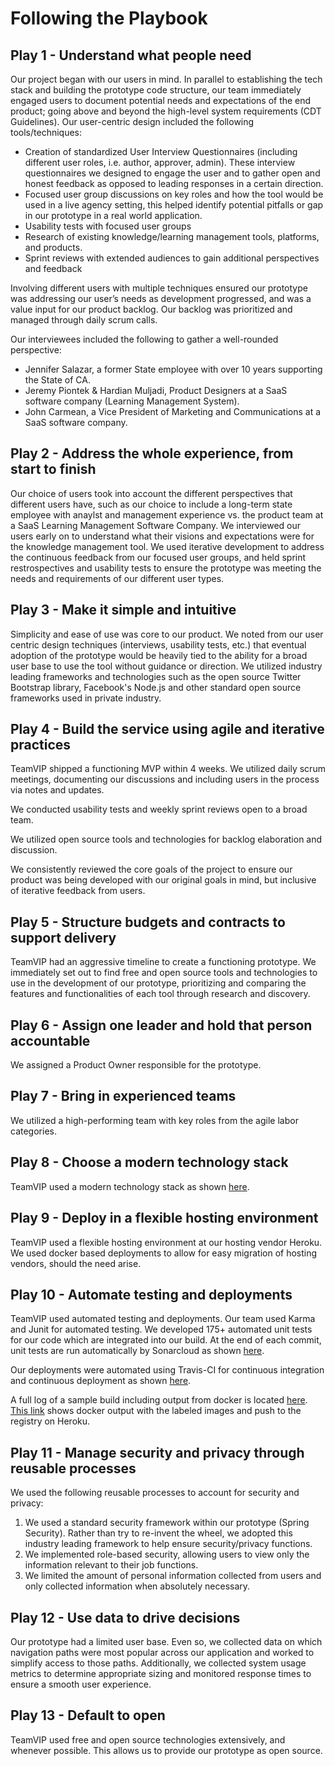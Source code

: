 # Following the Playbook

## Play 1 - Understand what people need
Our project began with our users in mind. In parallel to establishing the tech stack and building the prototype code structure, our team immediately engaged users to document potential needs and expectations of the end product; going above and beyond the high-level system requirements (CDT Guidelines). Our user-centric design included the following tools/techniques:
* Creation of standardized User Interview Questionnaires (including different user roles, i.e. author, approver, admin). These interview questionnaires we designed to engage the user and to gather open and honest feedback as opposed to leading responses in a certain direction.
* Focused user group discussions on key roles and how the tool would be used in a live agency setting, this helped identify potential pitfalls or gap in our prototype in a real world application.
* Usability tests with focused user groups
* Research of existing knowledge/learning management tools, platforms, and products.
* Sprint reviews with extended audiences to gain additional perspectives and feedback

Involving different users with multiple techniques ensured our prototype was addressing our user’s needs as development progressed, and was a value input for our product backlog. Our backlog was prioritized and managed through daily scrum calls.

Our interviewees included the following to gather a well-rounded perspective:
* Jennifer Salazar, a former State employee with over 10 years supporting the State of CA.
* Jeremy Piontek & Hardian Muljadi, Product Designers at a SaaS software company (Learning Management System).
* John Carmean, a Vice President of Marketing and Communications at a SaaS software company.

## Play 2 - Address the whole experience, from start to finish
Our choice of users took into account the different perspectives that different users have, such as our choice to include a long-term state employee with anaylst and management experience vs. the product team at a SaaS Learning Management Software Company. We interviewed our users early on to understand what their visions and expectations were for the knowledge management tool. We used iterative development to address the continuous feedback from our focused user groups, and held sprint restrospectives and usability tests to ensure the prototype was meeting the needs and requirements of our different user types.

## Play 3 - Make it simple and intuitive
Simplicity and ease of use was core to our product. We noted from our user centric design techniques (interviews, usability tests, etc.) that eventual adoption of the prototype would be heavily tied to the ability for a broad user base to use the tool without guidance or direction.  We utilized industry leading frameworks and technologies such as the open source Twitter Bootstrap library, Facebook's Node.js and other standard open source frameworks used in private industry.

## Play 4 - Build the service using agile and iterative practices
TeamVIP shipped a functioning MVP within 4 weeks.  We utilized daily scrum meetings, documenting our discussions and including users in the process via notes and updates.

We conducted usability tests and weekly sprint reviews open to a broad team.

We utilized open source tools and technologies for backlog elaboration and discussion.

We consistently reviewed the core goals of the project to ensure our product was being developed with our original goals in mind, but inclusive of iterative feedback from users.


## Play 5 - Structure budgets and contracts to support delivery

TeamVIP had an aggressive timeline to create a functioning prototype. We immediately set out to find free and open source tools and technologies to use in the development of our prototype, prioritizing and comparing the features and functionalities of each tool through research and discovery.  

## Play 6 - Assign one leader and hold that person accountable

We assigned a Product Owner responsible for the prototype.

## Play 7 - Bring in experienced teams

We utilized a high-performing team with key roles from the agile labor categories.

## Play 8 - Choose a modern technology stack

TeamVIP used a modern technology stack as shown [here](https://github.com/adhawan-vip/vip_adpq/blob/master/docs/TechStack.MD).

## Play 9 - Deploy in a flexible hosting environment
TeamVIP used a flexible hosting environment at our hosting vendor Heroku.  We used docker based deployments to allow for easy migration of hosting vendors, should the need arise.

## Play 10 - Automate testing and deployments
TeamVIP used automated testing and deployments.  Our team used Karma and Junit for automated testing.  We developed 175+ automated unit tests for our code which are integrated into our build.  At the end of each commit, unit tests are run automatically by Sonarcloud as shown [here](https://sonarcloud.io/dashboard?id=com.trustvip%3Avip-adpq).

Our deployments were automated using Travis-CI for continuous integration and continuous deployment as shown [here](https://travis-ci.org/adhawan-vip/vip_adpq).  

A full log of a sample build including output from docker is located [here](https://travis-ci.org/adhawan-vip/vip_adpq/jobs/352387242).  [This link](https://travis-ci.org/adhawan-vip/vip_adpq/jobs/352387242#L4552) shows docker output with the labeled images and push to the registry on Heroku.


## Play 11 - Manage security and privacy through reusable processes

We used the following reusable processes to account for security and privacy:
1. We used a standard security framework within our prototype (Spring Security).  Rather than try to re-invent the wheel, we adopted this industry leading framework to help ensure security/privacy functions.
2. We implemented role-based security, allowing users to view only the information relevant to their job functions.
3. We limited the amount of personal information collected from users and only collected information when absolutely necessary.

## Play 12 - Use data to drive decisions
Our prototype had a limited user base.  Even so, we collected data on which navigation paths were most popular across our application and worked to simplify access to those paths.  Additionally, we collected system usage metrics to determine appropriate sizing and monitored response times to ensure a smooth user experience.

## Play 13 - Default to open
TeamVIP used free and open source technologies extensively, and whenever possible.  This allows us to provide our prototype as open source.
